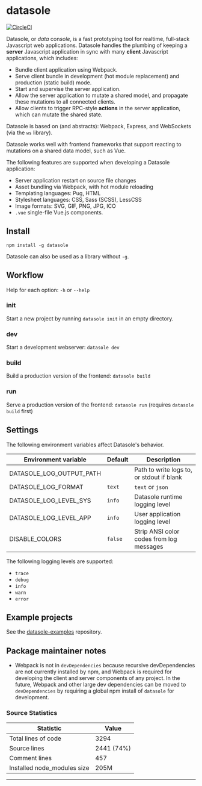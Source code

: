 # datasole

[![CircleCI](https://circleci.com/gh/mayanklahiri/datasole.svg?style=svg)](https://circleci.com/gh/mayanklahiri/datasole)

Datasole, or _data_ con*sole*, is a fast prototyping tool for realtime, full-stack Javascript web applications.
Datasole handles the plumbing of keeping a **server** Javascript application in sync with many **client**
Javascript applications, which includes:

- Bundle client application using Webpack.
- Serve client bundle in development (hot module replacement) and production (static build) mode.
- Start and supervise the server application.
- Allow the server application to mutate a shared model, and propagate these mutations to all connected clients.
- Allow clients to trigger RPC-style **actions** in the server application, which can mutate the shared state.

Datasole is based on (and abstracts): Webpack, Express, and WebSockets (via the `ws` library).

Datasole works well with frontend frameworks that support reacting to mutations on a shared data model, such as Vue.

The following features are supported when developing a Datasole application:

- Server application restart on source file changes
- Asset bundling via Webpack, with hot module reloading
- Templating languages: Pug, HTML
- Stylesheet languages: CSS, Sass (SCSS), LessCSS
- Image formats: SVG, GIF, PNG, JPG, ICO
- `.vue` single-file Vue.js components.

## Install

`npm install -g datasole`

Datasole can also be used as a library without `-g`.

## Workflow

Help for each option: `-h` or `--help`

### init

Start a new project by running `datasole init` in an empty directory.

### dev

Start a development webserver: `datasole dev`

### build

Build a production version of the frontend: `datasole build`

### run

Serve a production version of the frontend: `datasole run` (requires `datasole build` first)

## Settings

The following environment variables affect Datasole's behavior.

| Environment variable     | Default | Description                               |
| ------------------------ | ------- | ----------------------------------------- |
| DATASOLE_LOG_OUTPUT_PATH |         | Path to write logs to, or stdout if blank |
| DATASOLE_LOG_FORMAT      | `text`  | `text` or `json`                          |
| DATASOLE_LOG_LEVEL_SYS   | `info`  | Datasole runtime logging level            |
| DATASOLE_LOG_LEVEL_APP   | `info`  | User application logging level            |
| DISABLE_COLORS           | `false` | Strip ANSI color codes from log messages  |

The following logging levels are supported:

- `trace`
- `debug`
- `info`
- `warn`
- `error`

## Example projects

See the [datasole-examples](https://github.com/mayanklahiri/datasole-examples) repository.

## Package maintainer notes

- Webpack is not in `devDependencies` because recursive devDependencies are not currently installed by npm, and Webpack is required for developing the client and server components of any project. In the future, Webpack and other large dev dependencies can be moved to `devDependencies` by requiring a global npm install of `datasole` for development.

### Source Statistics

| Statistic                   | Value      |
| --------------------------- | ---------- |
| Total lines of code         | 3294       |
| Source lines                | 2441 (74%) |
| Comment lines               | 457        |
| Installed node_modules size | 205M       |

---

